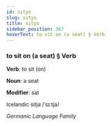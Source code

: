 ```yaml
---
id: sıtyo
slug: sıtyo
title: sıtyo
sidebar_position: 367
hoverText: to sit on (a seat) § Verb
---
```


### to sit on (a seat) § Verb

**Verb**: to sit (on)

**Noun**: a seat

**Modifier**: sat

Icelandic sitja /ˈsɪːtja/

*Germanic Language Family*